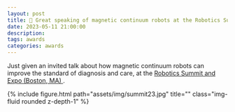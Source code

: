 ```yaml
---
layout: post
title: 🎤 Great speaking of magnetic continuum robots at the Robotics Summit and Expo 
date: 2023-05-11 21:00:00
description: 
tags: awards
categories: awards
---
```


Just given an invited talk about how magnetic continuum robots can improve the standard of diagnosis and care, at the <a href='https://www.roboticssummit.com/speaker/giovanni-pittiglio/'>Robotics Summit and Expo (Boston, MA)
</a>.

{% include figure.html path="assets/img/summit23.jpg" title="" class="img-fluid rounded z-depth-1" %}
